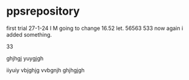 # ppsrepository
first trial
27-1-24  I M going to change 16.52 let.
56563
533 now again i added something.


33

ghjhgj
yuygjgh


 iiyuiy vbjghjg vvbgnjh ghjhgjgh
